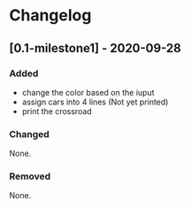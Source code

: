 # Changelog
## [0.1-milestone1] - 2020-09-28
### Added
 - change the color based on the iuput
 - assign cars into 4 lines (Not yet printed)
 - print the crossroad
### Changed
None.
### Removed
None.